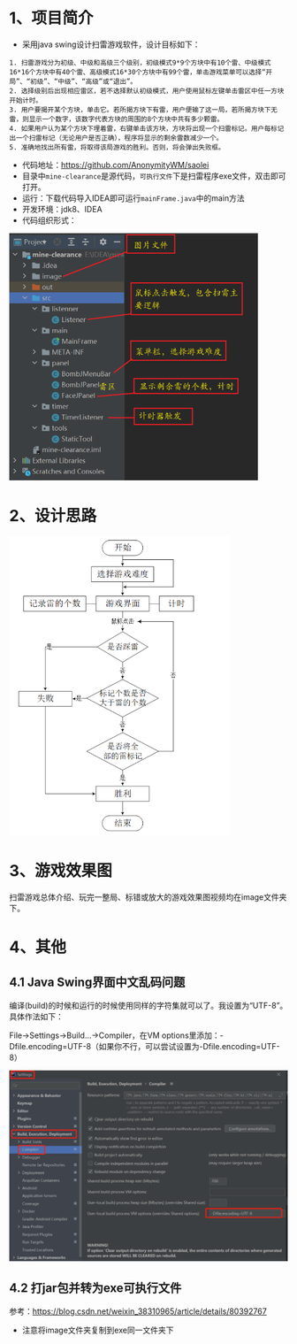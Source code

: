 # 1、项目简介

* 采用java swing设计扫雷游戏软件，设计目标如下：

```
1. 扫雷游戏分为初级、中级和高级三个级别，初级模式9*9个方块中有10个雷、中级模式16*16个方块中有40个雷、高级模式16*30个方块中有99个雷，单击游戏菜单可以选择“开局”、“初级”、“中级”、“高级”或“退出”。
2. 选择级别后出现相应雷区，若不选择默认初级模式，用户使用鼠标左键单击雷区中任一方块开始计时。
3. 用户要揭开某个方块，单击它。若所揭方块下有雷，用户便输了这一局，若所揭方块下无雷，则显示一个数字，该数字代表方块的周围的8个方块中共有多少颗雷。 
4. 如果用户认为某个方块下埋着雷，右键单击该方块，方块将出现一个扫雷标记。用户每标记出一个扫雷标记（无论用户是否正确），程序将显示的剩余雷数减少一个。 
5. 准确地找出所有雷，将取得该局游戏的胜利。否则，将会弹出失败框。
```

* 代码地址：https://github.com/AnonymityWM/saolei
* 目录中`mine-clearance`是源代码，`可执行文件`下是扫雷程序exe文件，双击即可打开。
* 运行：下载代码导入IDEA即可运行`mainFrame.java`中的main方法
* 开发环境：jdk8、IDEA
* 代码组织形式：

<img src="image/代码组织形式.bmp" width=450/>

# 2、设计思路

<img src="image/项目流程图.png" width=400/>



# 3、游戏效果图

扫雷游戏总体介绍、玩完一整局、标错或放大的游戏效果图视频均在image文件夹下。



# 4、其他

## 4.1 Java Swing界面中文乱码问题

编译(build)的时候和运行的时候使用同样的字符集就可以了。我设置为“UTF-8”。具体作法如下：

File->Settings->Build...->Compiler，在VM options里添加：-Dfile.encoding=UTF-8（如果你不行，可以尝试设置为-Dfile.encoding=UTF-8）

<img src=image/swing界面乱码.png width=700/>

## 4.2 打jar包并转为exe可执行文件

参考：https://blog.csdn.net/weixin_38310965/article/details/80392767

* 注意将image文件夹复制到exe同一文件夹下